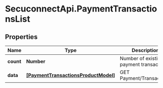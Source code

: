 # SecuconnectApi.PaymentTransactionsList

## Properties
Name | Type | Description | Notes
------------ | ------------- | ------------- | -------------
**count** | **Number** | Number of existing payment transactions | [optional] 
**data** | [**[PaymentTransactionsProductModel]**](PaymentTransactionsProductModel.md) | GET Payment/Transactions | [optional] 


